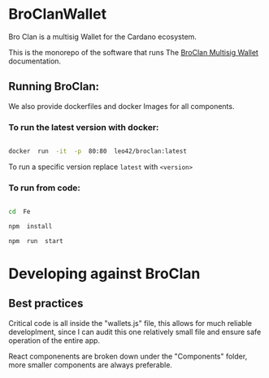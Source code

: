 
# BroClanWallet 
Bro Clan is a multisig Wallet for the Cardano ecosystem.

This is the monorepo of the software that runs The [BroClan Multisig Wallet](https://broclan.io) documentation.

## Running BroClan:

 

We also provide dockerfiles and docker Images for all components.

  

### To run the latest version with docker:

```sh

docker  run  -it  -p  80:80  leo42/broclan:latest

```


To run a specific version replace `latest` with `<version>`

  

### To run from code:

```sh

cd  Fe

npm  install

npm  run  start

```

 
  

# Developing against BroClan

  
  

## Best practices

  

Critical code is all inside the "wallets.js" file, this allows for much reliable developlment, since I can audit this one relatively small file and ensure safe operation of the entire app.

  

React componenents are broken down under the "Components" folder, more smaller components are always preferable.

